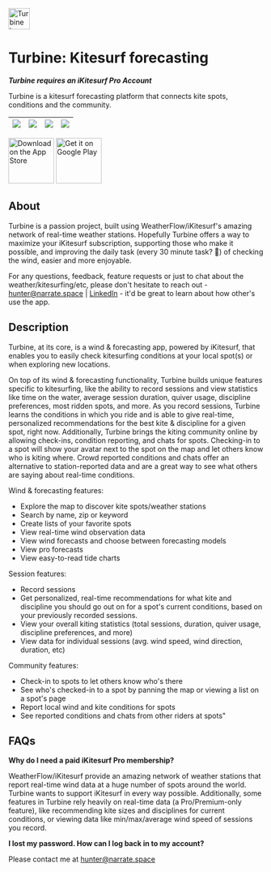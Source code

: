 <img src="https://github.com/narrate-co/turbine/blob/master/screenshots/logo.png" alt="Turbine logo" height="42"/></a> 

# Turbine: Kitesurf forecasting

***Turbine requires an iKitesurf Pro Account***

Turbine is a kitesurf forecasting platform that connects kite spots, conditions and the community.

![](screenshots/appstore_1.png)             |  ![](screenshots/appstore_2.png)             |  ![](screenshots/appstore_3.png)             |  ![](screenshots/appstore_4.png)
:-------------------------:|:-------------------------:|:-------------------------:|:-------------------------:

<a href="https://testflight.apple.com/join/f4AD35NN" target="_blank">
<img src="https://github.com/narrate-co/turbine/blob/master/screenshots/download_on_the_app_store.png" alt="Download on the App Store" height="90"/></a>

<a href="https://play.google.com/store/apps/details?id=space.narrate.tate" target="_blank">
<img src="https://github.com/narrate-co/turbine/blob/master/screenshots/get_it_on_google_play.png" alt="Get it on Google Play" height="90"/></a>

## About 

Turbine is a passion project, built using WeatherFlow/iKitesurf's amazing network of real-time weather stations. Hopefully Turbine offers a way to maximize your iKitesurf subscription, supporting those who make it possible, and improving the daily task (every 30 minute task? 😬) of checking the wind, easier and more enjoyable. 

For any questions, feedback, feature requests or just to chat about the weather/kitesurfing/etc, please don't hesitate to reach out - hunter@narrate.space | <a href="https://www.linkedin.com/in/hunter-stich-869426153/">LinkedIn</a> - it'd be great to learn about how other's use the app.

## Description

Turbine, at its core, is a wind & forecasting app, powered by iKitesurf, that enables you to easily check kitesurfing conditions at your local spot(s) or when exploring new locations. 

On top of its wind & forecasting functionality, Turbine builds unique features specific to kitesurfing, like the ability to record sessions and view statistics like time on the water, average session duration, quiver usage, discipline preferences, most ridden spots, and more. As you record sessions, Turbine learns the conditions in which you ride and is able to give real-time, personalized recommendations for the best kite & discipline for a given spot, right now.  Additionally, Turbine brings the kiting community online by allowing check-ins, condition reporting, and chats for spots. Checking-in to a spot will show your avatar next to the spot on the map and let others know who is kiting where. Crowd reported conditions and chats offer an alternative to station-reported data and are a great way to see what others are saying about real-time conditions.

Wind & forecasting features:

* Explore the map to discover kite spots/weather stations
* Search by name, zip or keyword
* Create lists of your favorite spots
* View real-time wind observation data
* View wind forecasts and choose between forecasting models
* View pro forecasts
* View easy-to-read tide charts

Session features:

* Record sessions
* Get personalized, real-time recommendations for what kite and discipline you should go out on for a spot's current conditions, based on your previously recorded sessions. 
* View your overall kiting statistics (total sessions, duration, quiver usage, discipline preferences, and more)
* View data for individual sessions (avg. wind speed, wind direction, duration, etc)

Community features:

* Check-in to spots to let others know who's there
* See  who's checked-in to a spot by panning the map or viewing a list on a spot's page
* Report local wind and kite conditions for spots
* See reported conditions and chats from other riders at spots"

## FAQs

**Why do I need a paid iKitesurf Pro membership?**

WeatherFlow/iKitesurf provide an amazing network of weather stations that report real-time wind data at a huge number of spots around the world. Turbine wants to support iKitesurf in every way possible. Additionally, some features in Turbine rely heavily on real-time data (a Pro/Premium-only feature), like recommending kite sizes and disciplines for current conditions, or viewing data like min/max/average wind speed of sessions you record.


**I lost my password. How can I log back in to my account?**

Please contact me at hunter@narrate.space
